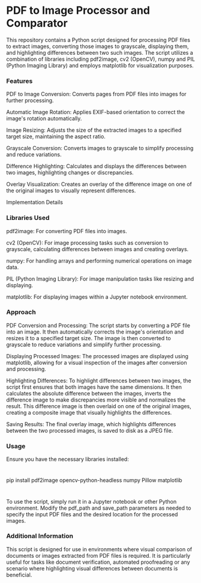 # PDF to Image Processor and Comparator

This repository contains a Python script designed for processing PDF files to extract images, converting those images to grayscale, displaying them, and highlighting differences between two such images. The script utilizes a combination of libraries including pdf2image, cv2 (OpenCV), numpy and PIL (Python Imaging Library) and employs matplotlib for visualization purposes.

### Features

PDF to Image Conversion: Converts pages from PDF files into images for further processing.

Automatic Image Rotation: Applies EXIF-based orientation to correct the image's rotation automatically.

Image Resizing: Adjusts the size of the extracted images to a specified target size, maintaining the aspect ratio.

Grayscale Conversion: Converts images to grayscale to simplify processing and reduce variations.

Difference Highlighting: Calculates and displays the differences between two images, highlighting changes or discrepancies.

Overlay Visualization: Creates an overlay of the difference image on one of the original images to visually represent differences.

Implementation Details

### Libraries Used

pdf2image: For converting PDF files into images.

cv2 (OpenCV): For image processing tasks such as conversion to grayscale, calculating differences between images and creating overlays.

numpy: For handling arrays and performing numerical operations on image data.

PIL (Python Imaging Library): For image manipulation tasks like resizing and displaying.

matplotlib: For displaying images within a Jupyter notebook environment.

### Approach

PDF Conversion and Processing: The script starts by converting a PDF file into an image. It then automatically corrects the image's orientation and resizes it to a specified target size. The image is then converted to grayscale to reduce variations and simplify further processing.

Displaying Processed Images: The processed images are displayed using matplotlib, allowing for a visual inspection of the images after conversion and processing.

Highlighting Differences: To highlight differences between two images, the script first ensures that both images have the same dimensions. It then calculates the absolute difference between the images, inverts the difference image to make discrepancies more visible and normalizes the result. This difference image is then overlaid on one of the original images, creating a composite image that visually highlights the differences.

Saving Results: The final overlay image, which highlights differences between the two processed images, is saved to disk as a JPEG file.

### Usage

Ensure you have the necessary libraries installed:

#
pip install pdf2image opencv-python-headless numpy Pillow matplotlib
#

To use the script, simply run it in a Jupyter notebook or other Python environment. Modify the pdf_path and save_path parameters as needed to specify the input PDF files and the desired location for the processed images.

### Additional Information

This script is designed for use in environments where visual comparison of documents or images extracted from PDF files is required. It is particularly useful for tasks like document verification, automated proofreading or any scenario where highlighting visual differences between documents is beneficial.
